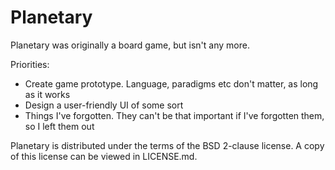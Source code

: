 Planetary
=========

Planetary was originally a board game, but isn't any more.

Priorities:
*  Create game prototype. Language, paradigms etc don't matter, as long as it works
*  Design a user-friendly UI of some sort
*  Things I've forgotten. They can't be that important if I've forgotten them, so I left them out

Planetary is distributed under the terms of the BSD 2-clause license. A copy of this license can
be viewed in LICENSE.md.
